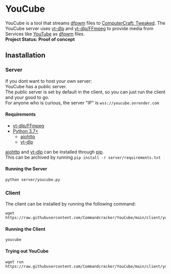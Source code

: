 # YouCube

YouCube is a tool that streams [dfpwm](https://wiki.vexatos.com/dfpwm) files to [ComputerCraft: Tweaked](https://github.com/cc-tweaked/CC-Tweaked). The YouCube server uses [yt-dlp](https://github.com/yt-dlp/yt-dlp) and [yt-dlp/FFmpeg](https://github.com/yt-dlp/FFmpeg-Builds) to provide media from Services like [YouTube](https://www.youtube.com/) as [dfpwm](https://wiki.vexatos.com/dfpwm) files. \
**Project Status: Proof of concept**

## Inastallation

### Server

If you dont want to host your own server: \
YouCube has a public server. \
The public server is set by default in the client, so you can just run the client and your good to go. \
For anyone who is curious, the server "IP" is `wss://youcube.onrender.com`

#### Requirements

- [yt-dlp/FFmpeg](https://github.com/yt-dlp/FFmpeg-Builds)
- [Python 3.7+](https://www.python.org/downloads/)
  - [aiohttp](https://pypi.org/project/aiohttp/)
  - [yt-dlp](https://pypi.org/project/yt-dlp/)

[aiohttp](https://pypi.org/project/aiohttp/) and [yt-dlp](https://pypi.org/project/yt-dlp/) can be installed through [pip](https://pip.pypa.io/en/stable/installation/). \
This can be archived by running `pip install -r server/requirements.txt`

#### Running the Server

```bash
python server/youcube.py
```

### Client

The client can be installed by running the following command:

```shell
wget https://raw.githubusercontent.com/Commandcracker/YouCube/main/client/youcube.lua
```

#### Running the Client

```text
youcube
```

#### Trying out YouCube

```shell
wget run https://raw.githubusercontent.com/Commandcracker/YouCube/main/client/youcube.lua
```
